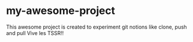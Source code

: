 # my-awesome-project
This awesome project is created to experiment git notions like clone, push and pull
Vive les TSSR!!
